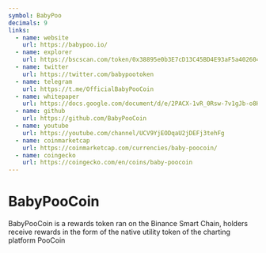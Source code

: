 ```yaml
---
symbol: BabyPoo
decimals: 9
links:
  - name: website
    url: https://babypoo.io/
  - name: explorer
    url: https://bscscan.com/token/0x38895e0b3E7cD13C45BD4E93aF5a402604B762E3
  - name: twitter
    url: https://twitter.com/babypootoken
  - name: telegram
    url: https://t.me/OfficialBabyPooCoin
  - name: whitepaper
    url: https://docs.google.com/document/d/e/2PACX-1vR_0Rsw-7v1gJb-o8HOC19CACTeAvS5WcH3QwTbuT92KqFJC4QQ6j9MzXtyuHGnyfWnhTajz-Gt6nIr/pub
  - name: github
    url: https://github.com/BabyPooCoin
  - name: youtube
    url: https://youtube.com/channel/UCV9YjEODqaU2jDEFj3tehFg
  - name: coinmarketcap
    url: https://coinmarketcap.com/currencies/baby-poocoin/
  - name: coingecko
    url: https://coingecko.com/en/coins/baby-poocoin
---
```


# BabyPooCoin

BabyPooCoin is a rewards token ran on the Binance Smart Chain, holders receive rewards in the form of the native utility token of the charting platform PooCoin
